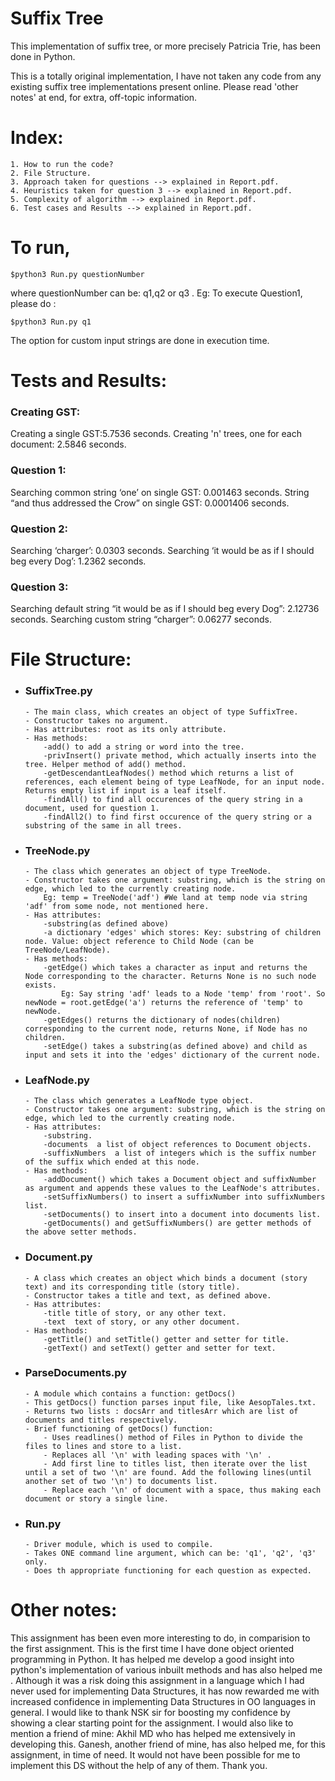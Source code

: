 # Suffix Tree
This implementation of suffix tree, or more precisely Patricia Trie, has been done in Python.

This is a totally original implementation, I have not taken any code from any existing suffix tree implementations present online.
Please read 'other notes' at end, for extra, off-topic information.

# Index: 
	1. How to run the code? 
	2. File Structure.
	3. Approach taken for questions --> explained in Report.pdf.
	4. Heuristics taken for question 3 --> explained in Report.pdf.
	5. Complexity of algorithm --> explained in Report.pdf.
	6. Test cases and Results --> explained in Report.pdf.

# To run,
```
$python3 Run.py questionNumber
```
where questionNumber can be: q1,q2 or q3 .
Eg: To execute Question1, please do :
```
$python3 Run.py q1
```
The option for custom input strings are done in execution time.

# Tests and Results: <all are average times>
### Creating GST:
 Creating a single GST:5.7536 seconds.
 Creating 'n' trees, one for each document: 2.5846 seconds. 

### Question 1:
 Searching common string ‘one’ on single GST: 0.001463 seconds.
 String “and thus addressed the Crow” on single GST: 0.0001406 seconds.

### Question 2:
Searching ‘charger’: 0.0303 seconds.
Searching ‘it would be as if I should beg every Dog’: 1.2362 seconds.

### Question 3:
Searching default string “it would be as if I should beg every Dog”: 2.12736
seconds.
Searching custom string “charger”: 0.06277 seconds.

# File Structure: 
  - ### SuffixTree.py
  		- The main class, which creates an object of type SuffixTree. 
  		- Constructor takes no argument.
  		- Has attributes: root as its only attribute.
  		- Has methods: 
  			-add() to add a string or word into the tree.
  			-privInsert() private method, which actually inserts into the tree. Helper method of add() method.
  			-getDescendantLeafNodes() method which returns a list of references, each element being of type LeafNode, for an input node. Returns empty list if input is a leaf itself.
  			-findAll() to find all occurences of the query string in a document, used for question 1.
  			-findAll2() to find first occurence of the query string or a substring of the same in all trees.

  - ### TreeNode.py
  		- The class which generates an object of type TreeNode.
  		- Constructor takes one argument: substring, which is the string on edge, which led to the currently creating node.
  			Eg: temp = TreeNode('adf') #We land at temp node via string 'adf' from some node, not mentioned here.
  		- Has attributes: 
			-substring(as defined above)
			-a dictionary 'edges' which stores: Key: substring of children node. Value: object reference to Child Node (can be TreeNode/LeafNode).
  		- Has methods:
  			-getEdge() which takes a character as input and returns the Node corresponding to the character. Returns None is no such node exists.
  				Eg: Say string 'adf' leads to a Node 'temp' from 'root'. So newNode = root.getEdge('a') returns the reference of 'temp' to newNode.
  			-getEdges() returns the dictionary of nodes(children) corresponding to the current node, returns None, if Node has no children.
  			-setEdge() takes a substring(as defined above) and child as input and sets it into the 'edges' dictionary of the current node.

  - ### LeafNode.py
  		- The class which generates a LeafNode type object.
  		- Constructor takes one argument: substring, which is the string on edge, which led to the currently creating node.
  		- Has attributes: 
  			-substring.
  			-documents  a list of object references to Document objects.
  			-suffixNumbers  a list of integers which is the suffix number of the suffix which ended at this node.
  		- Has methods:
  			-addDocument() which takes a Document object and suffixNumber as argument and appends these values to the LeafNode's attributes.
  			-setSuffixNumbers() to insert a suffixNumber into suffixNumbers list.
  			-setDocuments() to insert into a document into documents list.
  			-getDocuments() and getSuffixNumbers() are getter methods of the above setter methods.

  - ### Document.py
  		- A class which creates an object which binds a document (story text) and its corresponding title (story title).
  		- Constructor takes a title and text, as defined above.
  		- Has attributes: 
  			-title title of story, or any other text.
  			-text  text of story, or any other document.
  		- Has methods:
  			-getTitle() and setTitle() getter and setter for title.
  			-getText() and setText() getter and setter for text.

  - ### ParseDocuments.py
  		- A module which contains a function: getDocs()
  		- This getDocs() function parses input file, like AesopTales.txt.
  		- Returns two lists : docsArr and titlesArr which are list of documents and titles respectively.
  		- Brief functioning of getDocs() function: 
  			- Uses readlines() method of Files in Python to divide the files to lines and store to a list.
  			- Replaces all '\n' with leading spaces with '\n' .
  			- Add first line to titles list, then iterate over the list until a set of two '\n' are found. Add the following lines(until another set of two '\n') to documents list.
  			- Replace each '\n' of document with a space, thus making each document or story a single line. 
  
  - ### Run.py
  		- Driver module, which is used to compile.
  		- Takes ONE command line argument, which can be: 'q1', 'q2', 'q3' only.
  		- Does th appropriate functioning for each question as expected.


# Other notes:
This assignment has been even more interesting to do, in comparision to the first assignment. This is the first time I have done object oriented programming in Python. It has helped me develop a good insight into python's implementation of various inbuilt methods and has also helped me . Although it was a risk doing this assignment in a language which I had never used for implementing Data Structures, it has now rewarded me with increased confidence in implementing Data Structures in OO languages in general. 
I would like to thank NSK sir for boosting my confidence by showing a clear starting point for the assignment. I would also like to mention a friend of mine: Akhil MD who has helped me extensively in developing this. Ganesh, another friend of mine, has also helped me, for this assignment, in time of need. It would not have been possible for me to implement this DS without the help of any of them. 
Thank you.